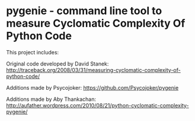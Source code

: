 pygenie - command line tool to measure Cyclomatic Complexity Of Python Code
===========================================================================

This project includes:

  Original code developed by David Stanek:
      http://traceback.org/2008/03/31/measuring-cyclomatic-complexity-of-python-code/

  Additions made by Psycojoker:
      https://github.com/Psycojoker/pygenie

  Additions made by Aby Thankachan:
      http://aufather.wordpress.com/2010/08/21/python-cyclomatic-complexity-pygenie/

